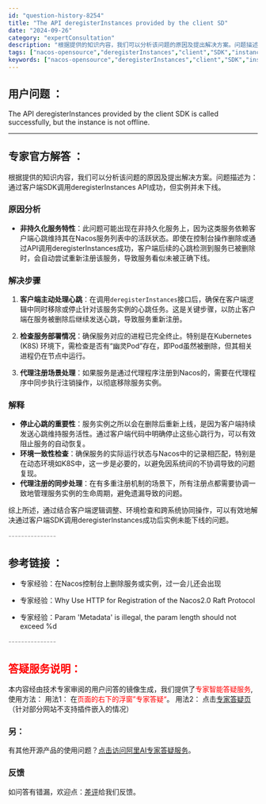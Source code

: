 ```yaml
---
id: "question-history-8254"
title: "The API deregisterInstances provided by the client SD"
date: "2024-09-26"
category: "expertConsultation"
description: "根据提供的知识内容，我们可以分析该问题的原因及提出解决方案。问题描述为：通过客户端SDK调用deregisterInstances API成功，但实例并未下线。### 原因分析- **非持久化服务特性**：此问题可能出现在非持久化服务上，因为这类服务依赖客户端心跳维持其在Nacos服务列表中的活跃状"
tags: ["nacos-opensource","deregisterInstances","client","SDK","instance","offline","called"]
keywords: ["nacos-opensource","deregisterInstances","client","SDK","instance","offline","called"]
---
```


## 用户问题 ： 
 The API deregisterInstances provided by the client SDK is called successfully, but the instance is not offline.  

---------------
## 专家官方解答 ：

根据提供的知识内容，我们可以分析该问题的原因及提出解决方案。问题描述为：通过客户端SDK调用deregisterInstances API成功，但实例并未下线。

### 原因分析
- **非持久化服务特性**：此问题可能出现在非持久化服务上，因为这类服务依赖客户端心跳维持其在Nacos服务列表中的活跃状态。即使在控制台操作删除或通过API调用deregisterInstances成功，客户端后续的心跳检测到服务已被删除时，会自动尝试重新注册该服务，导致服务看似未被正确下线。
  
### 解决步骤
1. **客户端主动处理心跳**：在调用`deregisterInstances`接口后，确保在客户端逻辑中同时移除或停止针对该服务实例的心跳任务。这是关键步骤，以防止客户端在服务被删除后继续发送心跳，导致服务重新注册。
   
2. **检查服务部署情况**：确保服务对应的进程已完全终止。特别是在Kubernetes (K8S) 环境下，需检查是否有“幽灵Pod”存在，即Pod虽然被删除，但其相关进程仍在节点中运行。

3. **代理注册场景处理**：如果服务是通过代理程序注册到Nacos的，需要在代理程序中同步执行注销操作，以彻底移除服务实例。

### 解释
- **停止心跳的重要性**：服务实例之所以会在删除后重新上线，是因为客户端持续发送心跳维持服务活性。通过客户端代码中明确停止这些心跳行为，可以有效阻止服务的自动恢复。
- **环境一致性检查**：确保服务的实际运行状态与Nacos中的记录相匹配，特别是在动态环境如K8S中，这一步是必要的，以避免因系统间的不协调导致的问题复现。
- **代理注册的同步处理**：在有多重注册机制的场景下，所有注册点都需要协调一致地管理服务实例的生命周期，避免遗漏导致的问题。

综上所述，通过结合客户端逻辑调整、环境检查和跨系统协同操作，可以有效地解决通过客户端SDK调用deregisterInstances成功后实例未能下线的问题。


<font color="#949494">---------------</font> 


## 参考链接 ：

* 专家经验：在Nacos控制台上删除服务或实例，过一会儿还会出现 
 
 * 专家经验：Why Use HTTP for Registration of the Nacos2.0 Raft Protocol 
 
 * 专家经验：Param 'Metadata' is illegal, the param length should not exceed %d 


 <font color="#949494">---------------</font> 
 


## <font color="#FF0000">答疑服务说明：</font> 

本内容经由技术专家审阅的用户问答的镜像生成，我们提供了<font color="#FF0000">专家智能答疑服务</font>,使用方法：
用法1： 在<font color="#FF0000">页面的右下的浮窗”专家答疑“</font>。
用法2： 点击[专家答疑页](https://answer.opensource.alibaba.com/docs/intro)（针对部分网站不支持插件嵌入的情况）
### 另：


有其他开源产品的使用问题？[点击访问阿里AI专家答疑服务](https://answer.opensource.alibaba.com/docs/intro)。
### 反馈
如问答有错漏，欢迎点：[差评](https://ai.nacos.io/user/feedbackByEnhancerGradePOJOID?enhancerGradePOJOId=13604)给我们反馈。
